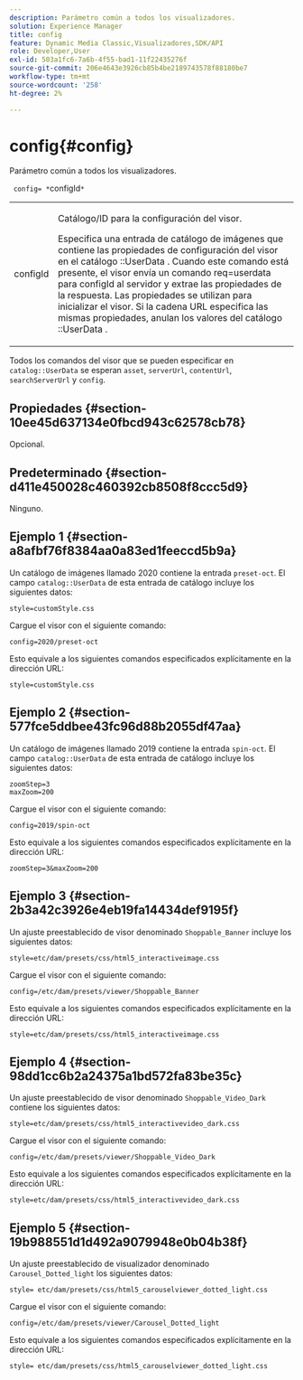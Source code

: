 ```yaml
---
description: Parámetro común a todos los visualizadores.
solution: Experience Manager
title: config
feature: Dynamic Media Classic,Visualizadores,SDK/API
role: Developer,User
exl-id: 503a1fc6-7a6b-4f55-bad1-11f22435276f
source-git-commit: 206e4643e3926cb85b4be2189743578f88180be7
workflow-type: tm+mt
source-wordcount: '258'
ht-degree: 2%

---
```


# config{#config}

Parámetro común a todos los visualizadores.

` config= *`configId`*`

<table id="table_9B98C97485DD4DEB8A6ECBCE8DF6B886"> 
 <tbody> 
  <tr> 
   <td colname="col1"> <p> <span class="codeph"> <span class="varname"> configId  </span> </span> </p> </td> 
   <td colname="col2"> <p>Catálogo/ID para la configuración del visor. </p> <p> Especifica una entrada de catálogo de imágenes que contiene las propiedades de configuración del visor en el catálogo <span class="codeph">::UserData </span>. Cuando este comando está presente, el visor envía un comando <span class="codeph"> req=userdata </span> para <span class="codeph"> configId </span> al servidor y extrae las propiedades de la respuesta. Las propiedades se utilizan para inicializar el visor. Si la cadena URL especifica las mismas propiedades, anulan los valores del catálogo <span class="codeph">::UserData </span>. </p> </td> 
  </tr> 
 </tbody> 
</table>

Todos los comandos del visor que se pueden especificar en `catalog::UserData` se esperan `asset`, `serverUrl`, `contentUrl`, `searchServerUrl` y `config`.

## Propiedades {#section-10ee45d637134e0fbcd943c62578cb78}

Opcional.

## Predeterminado {#section-d411e450028c460392cb8508f8ccc5d9}

Ninguno.

## Ejemplo 1 {#section-a8afbf76f8384aa0a83ed1feeccd5b9a}

Un catálogo de imágenes llamado 2020 contiene la entrada `preset-oct`. El campo `catalog::UserData` de esta entrada de catálogo incluye los siguientes datos:

```
style=customStyle.css
```

Cargue el visor con el siguiente comando:

```
config=2020/preset-oct
```

Esto equivale a los siguientes comandos especificados explícitamente en la dirección URL:

```
style=customStyle.css
```

## Ejemplo 2 {#section-577fce5ddbee43fc96d88b2055df47aa}

Un catálogo de imágenes llamado 2019 contiene la entrada `spin-oct`. El campo `catalog::UserData` de esta entrada de catálogo incluye los siguientes datos:

```
zoomStep=3 
maxZoom=200
```

Cargue el visor con el siguiente comando:

```
config=2019/spin-oct
```

Esto equivale a los siguientes comandos especificados explícitamente en la dirección URL:

```
zoomStep=3&maxZoom=200
```

## Ejemplo 3 {#section-2b3a42c3926e4eb19fa14434def9195f}

Un ajuste preestablecido de visor denominado `Shoppable_Banner` incluye los siguientes datos:

```
style=etc/dam/presets/css/html5_interactiveimage.css
```

Cargue el visor con el siguiente comando:

```
config=/etc/dam/presets/viewer/Shoppable_Banner
```

Esto equivale a los siguientes comandos especificados explícitamente en la dirección URL:

`style=etc/dam/presets/css/html5_interactiveimage.css`

## Ejemplo 4 {#section-98dd1cc6b2a24375a1bd572fa83be35c}

Un ajuste preestablecido de visor denominado `Shoppable_Video_Dark` contiene los siguientes datos:

```
style=etc/dam/presets/css/html5_interactivevideo_dark.css
```

Cargue el visor con el siguiente comando:

```
config=/etc/dam/presets/viewer/Shoppable_Video_Dark
```

Esto equivale a los siguientes comandos especificados explícitamente en la dirección URL:

```
style=etc/dam/presets/css/html5_interactivevideo_dark.css
```

## Ejemplo 5 {#section-19b988551d1d492a9079948e0b04b38f}

Un ajuste preestablecido de visualizador denominado `Carousel_Dotted_light` los siguientes datos:

```
style= etc/dam/presets/css/html5_carouselviewer_dotted_light.css
```

Cargue el visor con el siguiente comando:

```
config=/etc/dam/presets/viewer/Carousel_Dotted_light
```

Esto equivale a los siguientes comandos especificados explícitamente en la dirección URL:

```
style= etc/dam/presets/css/html5_carouselviewer_dotted_light.css
```
